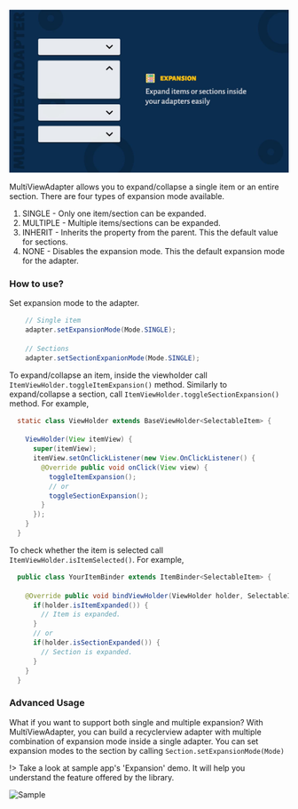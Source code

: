 ![Expansion](image/expanded-cover.jpg)

MultiViewAdapter allows you to expand/collapse a single item or an entire section. There are four types of expansion mode available.

1. SINGLE - Only one item/section can be expanded. 
2. MULTIPLE - Multiple items/sections can be expanded.
3. INHERIT - Inherits the property from the parent. This the default value for sections.
4. NONE - Disables the expansion mode. This the default expansion mode for the adapter.


### How to use?

Set expansion mode to the adapter.
 
```java
    // Single item
    adapter.setExpansionMode(Mode.SINGLE);

    // Sections
    adapter.setSectionExpanionMode(Mode.SINGLE);
```

To expand/collapse an item, inside the viewholder call ``ItemViewHolder.toggleItemExpansion()`` method. Similarly to expand/collapse a section, call ``ItemViewHolder.toggleSectionExpansion()`` method. For example,

```java
  static class ViewHolder extends BaseViewHolder<SelectableItem> {

    ViewHolder(View itemView) {
      super(itemView);
      itemView.setOnClickListener(new View.OnClickListener() {
        @Override public void onClick(View view) {
          toggleItemExpansion();
          // or
          toggleSectionExpansion();
        }
      });
    }
  }
```

To check whether the item is selected call ```ItemViewHolder.isItemSelected()```. For example,

```java
  public class YourItemBinder extends ItemBinder<SelectableItem> {

    @Override public void bindViewHolder(ViewHolder holder, SelectableItem item) {
      if(holder.isItemExpanded()) {
        // Item is expanded.
      } 
      // or
      if(holder.isSectionExpanded()) {
        // Section is expanded. 
      } 
    }
  }
```

### Advanced Usage

What if you want to support both single and multiple expansion? With MultiViewAdapter, you can build a recyclerview adapter with multiple combination of expansion mode inside a single adapter. You can set expansion modes to the section by calling ```Section.setExpansionMode(Mode)```

!> Take a look at sample app's 'Expansion' demo. It will help you understand the feature offered by the library.

![Sample](/image/expansion-section.gif)